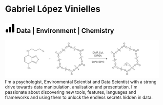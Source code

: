 # Gabriel López Vinielles
## ![Alt text](./bar-chart-fill.svg) Data | Environment | Chemistry
![banner.jpeg](./banner.jpeg)
I'm a psychologist, Environmental Scientist and Data Scientist with a strong drive towards data manipulation, analisation and presentation. I'm passionate about discovering new tools, features, languages and frameworks and using them to unlock the endless secrets hidden in data.
